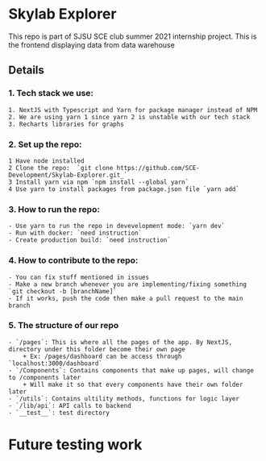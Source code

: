 # Skylab Explorer
This repo is part of SJSU SCE club summer 2021 internship project. This is the frontend displaying data from data warehouse
## Details
### 1. Tech stack we use:

    1. NextJS with Typescript and Yarn for package manager instead of NPM
    2. We are using yarn 1 since yarn 2 is unstable with our tech stack
    3. Recharts libraries for graphs
### 2. Set up the repo:

    1 Have node installed
    2 Clone the repo:  `git clone https://github.com/SCE-Development/Skylab-Explorer.git_`
    3 Install yarn via npm `npm install --global yarn`
    4 Use yarn to install packages from package.json file `yarn add`
### 3. How to run the repo:

    - Use yarn to run the repo in devevelopment mode: `yarn dev`
    - Run with docker: `need instruction`
    - Create production build: `need instruction`
### 4. How to contribute to the repo:

    - You can fix stuff mentioned in issues
    - Make a new branch whenever you are implementing/fixing something `git checkout -b [branchName]`
    - If it works, push the code then make a pull request to the main branch
### 5. The structure of our repo

    - `/pages`: This is where all the pages of the app. By NextJS, directory under this folder become their own page
        + Ex: /pages/dashboard can be access through `localhost:3000/dashboard`
    - `/Components`: Contains components that make up pages, will change to /components later
        + Will make it so that every components have their own folder later
    - `/utils`: Contains ultility methods, functions for logic layer
    - `/lib/api`: API calls to backend
    - `__test__`: test directory
    
# Future testing work


